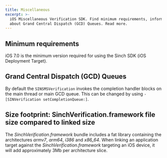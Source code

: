 ```yaml
---
title: Miscellaneous
excerpt: >-
  iOS Miscellaneous Verification SDK. Find minimum requirements, information
  about Grand Central Dispatch (GCD) Queues. Read more.
---
```

## Minimum requirements

iOS 7.0 is the minimum version required for using the Sinch SDK (iOS Deployment Target).

## Grand Central Dispatch (GCD) Queues

By default the `SINSMSVerification` invokes the completion handler blocks on the main thread or main GCD queue. This can be changed by using `-[SINVerification setCompletionQueue:]`.

## Size footprint: SinchVerification.framework file size compared to linked size

The *SinchVerification.framework* bundle includes a fat library containing the architectures *armv7*, *arm64*, *i386* and *x86\_64*. When linking an application target against the *SinchVerification.framework* targeting an iOS device, it will add approximately 3Mb per architecture slice.
